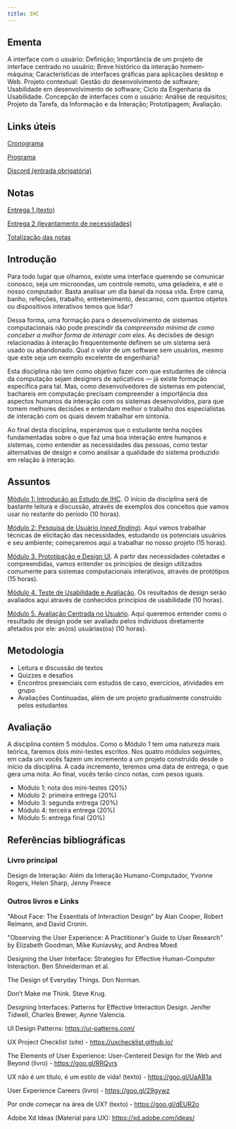 ```yaml
---
title: IHC
---
```


## Ementa

A interface com o usuário: Definição; Importância de um projeto de interface centrado no usuário; Breve histórico da interação homem-máquina; Características de interfaces gráficas para aplicações desktop e Web. Projeto contextual: Gestão do desenvolvimento de software; Usabilidade em desenvolvimento de software; Ciclo da Engenharia da Usabilidade. Concepção de interfaces com o usuário: Análise de requisitos; Projeto da Tarefa, da Informação e da Interação; Prototipagem; Avaliação.

## Links úteis

[Cronograma](https://docs.google.com/spreadsheets/d/10Jovj7URt9Q6aIHdESjQioUZJTelGmT-etDyIx39A7k/edit?usp=sharing)

[Programa](https://docs.google.com/document/d/1Uo8nDViCAQhX3UQyS34E2W4gjCmccMMBQsv5OcW5SyI/edit?usp=sharing)

[Discord (entrada obrigatória)](https://discord.gg/NTKnTk6GJ) 

## Notas

[Entrega 1 (texto)](https://docs.google.com/spreadsheets/d/e/2PACX-1vTmcGNn0hmY1of8zXQv8Ooz-lHX9DGq3bjOHPs3oYsS7YYh08s18AycMXcjWXOyAs56Z2H4fghmPI2u/pubhtml?gid=144167870&single=true)

[Entrega 2 (levantamento de necessidades)](https://docs.google.com/spreadsheets/d/e/2PACX-1vQ51p8ue0p5J2-pQic_c3sqfR74nXtjhAPiTBjtDPYfNl95TLN2BxU6_-j1b9svN-JvOwEns05_Rzvw/pubhtml?gid=795536843&single=true)

[Totalização das notas](https://docs.google.com/spreadsheets/d/e/2PACX-1vSk3v-IIEpF8Z6MSZKANipcg9sFqTKQw0K2mLKAlpzTCbtAMIxa6z9MfBBMizXq6IyfA81XofHHyTsR/pubhtml?gid=0&single=true)


## Introdução

Para todo lugar que olhamos, existe uma interface querendo se comunicar conosco, seja um microondas, um controle remoto, uma geladeira, e até o nosso computador. Basta analisar um dia banal da nossa vida. Entre cama, banho, refeições, trabalho, entretenimento, descanso, com quantos objetos ou dispositivos interativos temos que lidar? 

Dessa forma, uma formação para o desenvolvimento de sistemas computacionais não pode prescindir da *compreensão mínima de como conceber a melhor forma de interagir com eles*. As decisões de design relacionadas à interação frequentemente definem se um sistema será usado ou abandonado. Qual o valor de um software sem usuários, mesmo que este seja um exemplo excelente de engenharia?

Esta disciplina não tem como objetivo fazer com que estudantes de ciência da computação sejam designers de aplicativos — já existe formação específica para tal. Mas, como desenvolvedores de sistemas em potencial, bachareis em computação precisam compreender a importância dos aspectos humanos da interação com os sistemas desenvolvidos, para que tomem melhores decisões e entendam melhor o trabalho dos especialistas de interação com os quais devem trabalhar em sintonia.

Ao final desta disciplina, esperamos que o estudante tenha noções fundamentadas sobre o que faz uma boa interação entre humanos e sistemas, como entender as necessidades das pessoas, como testar alternativas de design e como analisar a qualidade do sistema produzido em relação à interação.


## Assuntos

[Módulo 1: Introdução ao Estudo de IHC](https://tiagomassoni.github.io/ihc-texts/modulo1.html). O início da disciplina será de bastante leitura e discussão, através de exemplos dos conceitos que vamos usar no restante do período (10 horas).

[Módulo 2: Pesquisa de Usuário (*need finding*)](https://tiagomassoni.github.io/ihc-texts/modulo2.html). Aqui vamos trabalhar técnicas de elicitação das necessidades, estudando os potenciais usuários e seu ambiente; começaremos aqui a trabalhar no nosso projeto (15 horas).

[Módulo 3. Prototipação e Design UI](https://tiagomassoni.github.io/ihc-texts/modulo3.html). A partir das necessidades coletadas e compreendidas, vamos entender os princípios de design utilizados comumente para sistemas computacionais interativos, através de protótipos (15 horas).

[Módulo 4. Teste de Usabilidade e Avaliação](https://tiagomassoni.github.io/ihc-texts/modulo4.html). Os resultados de design serão avaliados aqui através de conhecidos princípios de usabilidade (10 horas).

[Módulo 5. Avaliação Centrada no Usuário](https://tiagomassoni.github.io/ihc-texts/modulo5.html). Aqui queremos entender como o resultado de design pode ser avaliado pelos indivíduos diretamente afetados por ele: as(os) usuárias(os) (10 horas).


## Metodologia

* Leitura e discussão de textos
* Quizzes e desafios
* Encontros presenciais com estudos de caso, exercícios, atividades em grupo
* Avaliações Continuadas, além de um projeto gradualmente construído pelos estudantes


## Avaliação

A disciplina contém 5 módulos. Como o Módulo 1 tem uma natureza mais teórica, faremos dois mini-testes escritos. Nos quatro módulos seguintes, em cada um vocês fazem um incremento a um projeto construído desde o início da disciplina. A cada incremento, teremos uma data de entrega, o que gera uma nota. Ao final, vocês terão cinco notas, com pesos iguais.

* Módulo 1: nota dos mini-testes (20%)
* Módulo 2: primeira entrega (20%)
* Módulo 3: segunda entrega (20%)
* Módulo 4: terceira entrega (20%)
* Módulo 5: entrega final (20%)


## Referências bibliográficas

### Livro principal

Design de Interação: Além da Interação Humano-Computador, Yvonne Rogers, Helen Sharp, Jenny Preece

### Outros livros e Links

"About Face: The Essentials of Interaction Design" by Alan Cooper, Robert Reimann, and David Cronin.

"Observing the User Experience: A Practitioner's Guide to User Research" by Elizabeth Goodman, Mike Kuniavsky, and Andrea Moed.

Designing the User Interface: Strategies for Effective Human-Computer Interaction. Ben Shneiderman et al.

The Design of Everyday Things. Don Norman.

Don’t Make me Think. Steve Krug.

Designing Interfaces: Patterns for Effective Interaction Design. Jenifer Tidwell, Charles Brewer, Aynne Valencia.

UI Design Patterns: https://ui-patterns.com/

UX Project Checklist (site) - https://uxchecklist.github.io/

The Elements of User Experience: User-Centered Design for the Web and Beyond (livro) - https://goo.gl/RRQyrs

UX não é um título, é um estilo de vida! (texto) - https://goo.gl/UaAB1a

User Experience Careers (livro) - https://goo.gl/29gywz

Por onde começar na área de UX? (texto) - https://goo.gl/dEUR2o

Adobe Xd Ideas (Material para UX): https://xd.adobe.com/ideas/
